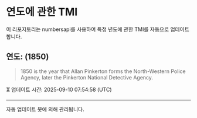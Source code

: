 
# 연도에 관한 TMI

이 리포지토리는 numbersapi를 사용하여 특정 년도에 관한 TMI를 자동으로 업데이트합니다.

## 연도: (1850)
> 1850 is the year that Allan Pinkerton forms the North-Western Police Agency, later the Pinkerton National Detective Agency.

⏳ 업데이트 시간: 2025-09-10 07:54:58 (UTC)

---
자동 업데이트 봇에 의해 관리됩니다.
